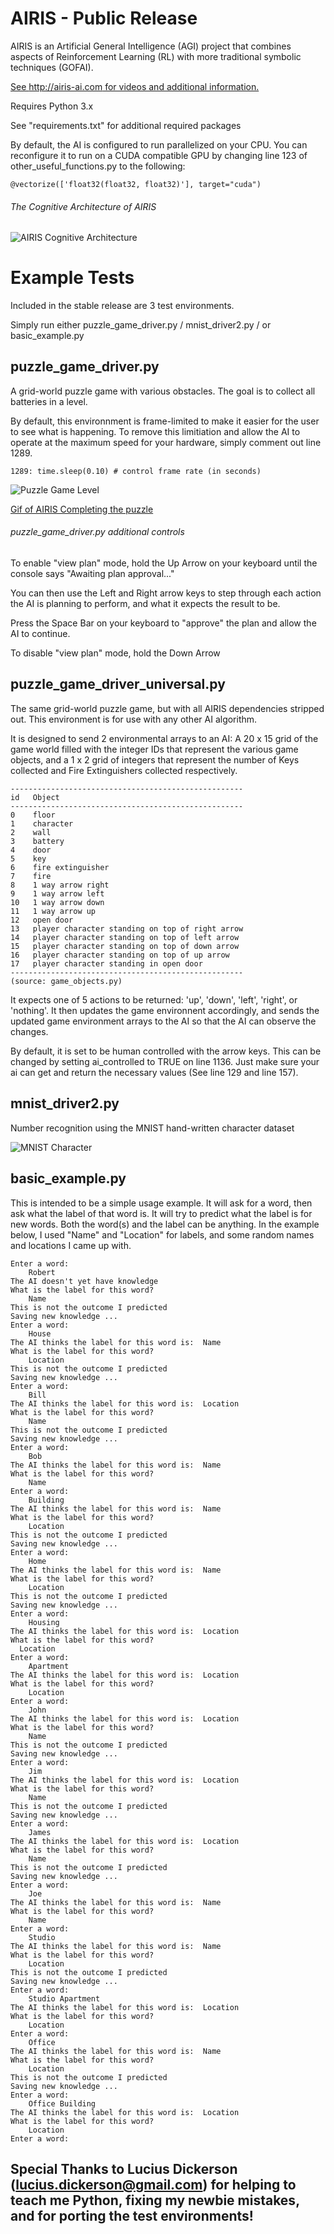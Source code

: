 # AIRIS - Public Release

AIRIS is an Artificial General Intelligence (AGI) project that combines aspects of Reinforcement Learning (RL) with more traditional symbolic techniques (GOFAI).

[See http://airis-ai.com for videos and additional information.](http://airis-ai.com)

Requires Python 3.x

See "requirements.txt" for additional required packages

By default, the AI is configured to run parallelized on your CPU. You can reconfigure it to run on a CUDA compatible GPU by changing line 123 of other_useful_functions.py to the following:

`@vectorize(['float32(float32, float32)'], target="cuda")`

###### The Cognitive Architecture of AIRIS 
![AIRIS Cognitive Architecture](https://airisai.files.wordpress.com/2019/01/airis-cognitive-architecture-3.png)

# Example Tests

Included in the stable release are 3 test environments.

Simply run either puzzle_game_driver.py / mnist_driver2.py / or basic_example.py

## puzzle_game_driver.py 
A grid-world puzzle game with various obstacles. The goal is to collect all batteries in a level.

By default, this environnment is frame-limited to make it easier for the user to see what is happening. To remove this limitiation and allow the AI to operate at the maximum speed for your hardware, simply comment out line 1289.

`1289: time.sleep(0.10) # control frame rate (in seconds)`

![Puzzle Game Level](https://airisai.files.wordpress.com/2019/01/puzzle-game-level.png)

[Gif of AIRIS Completing the puzzle](https://airisai.files.wordpress.com/2018/03/level.gif)

###### puzzle_game_driver.py additional controls

To enable "view plan" mode, hold the Up Arrow on your keyboard until the console says "Awaiting plan approval..."

You can then use the Left and Right arrow keys to step through each action the AI is planning to perform, and what it expects the result to be.

Press the Space Bar on your keyboard to "approve" the plan and allow the AI to continue.

To disable "view plan" mode, hold the Down Arrow

## puzzle_game_driver_universal.py
The same grid-world puzzle game, but with all AIRIS dependencies stripped out. This environment is for use with any other AI algorithm. 

It is designed to send 2 environmental arrays to an AI: A 20 x 15 grid of the game world filled with the integer IDs that represent the various game objects, and a 1 x 2 grid of integers that represent the number of Keys collected and Fire Extinguishers collected respectively.

    ----------------------------------------------------
    id   Object
    ----------------------------------------------------
    0    floor
    1    character
    2    wall
    3    battery
    4    door
    5    key
    6    fire extinguisher
    7    fire
    8    1 way arrow right
    9    1 way arrow left
    10   1 way arrow down
    11   1 way arrow up
    12   open door
    13   player character standing on top of right arrow
    14   player character standing on top of left arrow
    15   player character standing on top of down arrow
    16   player character standing on top of up arrow
    17   player character standing in open door
    ----------------------------------------------------
    (source: game_objects.py)

It expects one of 5 actions to be returned: 'up', 'down', 'left', 'right', or 'nothing'. It then updates the game environnent accordingly, and sends the updated game environment arrays to the AI so that the AI can observe the changes.

By default, it is set to be human controlled with the arrow keys. This can be changed by setting ai_controlled to TRUE on line 1136. Just make sure your ai can get and return the necessary values (See line 129 and line 157).

## mnist_driver2.py
Number recognition using the MNIST hand-written character dataset

![MNIST Character](https://airisai.files.wordpress.com/2018/03/sprite0_4.png)

## basic_example.py

This is intended to be a simple usage example. It will ask for a word, then ask what the label of that word is. It will try to predict what the label is for new words. Both the word(s) and the label can be anything. In the example below, I used "Name" and "Location" for labels, and some random names and locations I came up with.

```
Enter a word:
    Robert
The AI doesn't yet have knowledge
What is the label for this word?
    Name
This is not the outcome I predicted
Saving new knowledge ...
Enter a word:
    House
The AI thinks the label for this word is:  Name
What is the label for this word?
    Location
This is not the outcome I predicted
Saving new knowledge ...
Enter a word:
    Bill
The AI thinks the label for this word is:  Location
What is the label for this word?
    Name
This is not the outcome I predicted
Saving new knowledge ...
Enter a word:
    Bob
The AI thinks the label for this word is:  Name
What is the label for this word?
    Name
Enter a word:
    Building
The AI thinks the label for this word is:  Name
What is the label for this word?
    Location
This is not the outcome I predicted
Saving new knowledge ...
Enter a word:
    Home
The AI thinks the label for this word is:  Name
What is the label for this word?
    Location
This is not the outcome I predicted
Saving new knowledge ...
Enter a word:
    Housing
The AI thinks the label for this word is:  Location
What is the label for this word?
  Location
Enter a word:
    Apartment
The AI thinks the label for this word is:  Location
What is the label for this word?
    Location
Enter a word:
    John
The AI thinks the label for this word is:  Location
What is the label for this word?
    Name
This is not the outcome I predicted
Saving new knowledge ...
Enter a word:
    Jim
The AI thinks the label for this word is:  Location
What is the label for this word?
    Name
This is not the outcome I predicted
Saving new knowledge ...
Enter a word:
    James
The AI thinks the label for this word is:  Location
What is the label for this word?
    Name
This is not the outcome I predicted
Saving new knowledge ...
Enter a word:
    Joe
The AI thinks the label for this word is:  Name
What is the label for this word?
    Name
Enter a word:
    Studio
The AI thinks the label for this word is:  Name
What is the label for this word?
    Location
This is not the outcome I predicted
Saving new knowledge ...
Enter a word:
    Studio Apartment
The AI thinks the label for this word is:  Location
What is the label for this word?
    Location
Enter a word:
    Office
The AI thinks the label for this word is:  Name
What is the label for this word?
    Location
This is not the outcome I predicted
Saving new knowledge ...
Enter a word:
    Office Building
The AI thinks the label for this word is:  Location
What is the label for this word?
    Location
Enter a word:
```

## Special Thanks to Lucius Dickerson (lucius.dickerson@gmail.com) for helping to teach me Python, fixing my newbie mistakes, and for porting the test environments!
